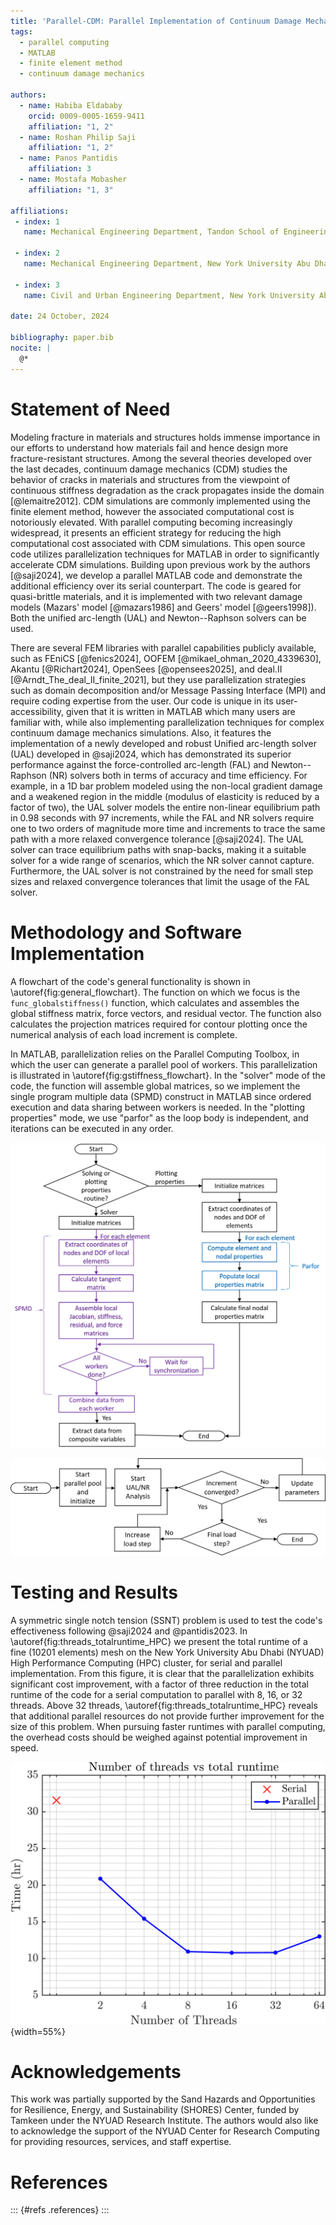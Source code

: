 ```yaml
---
title: 'Parallel-CDM: Parallel Implementation of Continuum Damage Mechanics Simulations using FEM and MATLAB'
tags:
  - parallel computing
  - MATLAB
  - finite element method
  - continuum damage mechanics

authors:
  - name: Habiba Eldababy
    orcid: 0009-0005-1659-9411
    affiliation: "1, 2" 
  - name: Roshan Philip Saji
    affiliation: "1, 2" 
  - name: Panos Pantidis
    affiliation: 3
  - name: Mostafa Mobasher
    affiliation: "1, 3" 

affiliations:
 - index: 1
   name: Mechanical Engineering Department, Tandon School of Engineering, New York University, USA 
 
 - index: 2
   name: Mechanical Engineering Department, New York University Abu Dhabi, UAE
 
 - index: 3
   name: Civil and Urban Engineering Department, New York University Abu Dhabi, UAE
   
date: 24 October, 2024

bibliography: paper.bib
nocite: |
  @*
---
```

# Statement of Need
Modeling fracture in materials and structures holds immense importance in our efforts to understand how materials fail and hence design more fracture-resistant structures. Among the several theories developed over the last decades, continuum damage mechanics (CDM) studies the behavior of cracks in materials and structures from the viewpoint of continuous stiffness degradation as the crack propagates inside the domain [@lemaitre2012]. CDM simulations are commonly implemented using the finite element method, however the associated computational cost is notoriously elevated. With parallel computing becoming increasingly widespread, it presents an efficient strategy for reducing the high computational cost associated with CDM simulations. This open source code utilizes parallelization techniques for MATLAB in order to significantly accelerate CDM simulations. Building upon previous work by the authors [@saji2024], we develop a parallel MATLAB code and demonstrate the additional efficiency over its serial counterpart. The code is geared for quasi-brittle materials, and it is implemented with two relevant damage models (Mazars' model [@mazars1986] and Geers' model [@geers1998]). Both the unified arc-length (UAL) and Newton--Raphson solvers can be used.

There are several FEM libraries with parallel capabilities publicly available, such as FEniCS [@fenics2024], OOFEM [@mikael_ohman_2020_4339630], Akantu [@Richart2024], OpenSees [@opensees2025], and deal.II [@Arndt_The_deal_II_finite_2021], but they use parallelization strategies such as domain decomposition and/or Message Passing Interface (MPI) and require coding expertise from the user. Our code is unique in its user-accessibility, given that it is written in MATLAB which many users are familiar with, while also implementing parallelization techniques for complex continuum damage mechanics simulations. Also, it features the implementation of a newly developed and robust Unified arc-length solver (UAL) developed in @saji2024, which has demonstrated its superior performance against the force-controlled arc-length (FAL) and Newton--Raphson (NR) solvers both in terms of accuracy and time efficiency. For example, in a 1D bar problem modeled using the non-local gradient damage and a weakened region in the middle (modulus of elasticity is reduced by a factor of two), the UAL solver models the entire non-linear equilibrium path in 0.98 seconds with 97 increments, while the FAL and NR solvers require one to two orders of magnitude more time and increments to trace the same path with a more relaxed convergence tolerance [@saji2024]. The UAL solver can trace equilibrium paths with snap-backs, making it a suitable solver for a wide range of scenarios, which the NR solver cannot capture. Furthermore, the UAL solver is not constrained by the need for small step sizes and relaxed convergence tolerances that limit the usage of the FAL solver. 

# Methodology and Software Implementation
A flowchart of the code's general functionality is shown in \autoref{fig:general_flowchart}. The function on which we focus is the `func_globalstiffness()` function, which calculates and assembles the global stiffness matrix, force vectors, and residual vector. The function also calculates the projection matrices required for contour plotting once the numerical analysis of each load increment is complete.

In MATLAB, parallelization relies on the Parallel Computing Toolbox, in which the user can generate a parallel pool of workers. This parallelization is illustrated in \autoref{fig:gstiffness_flowchart}. In the "solver" mode of the code, the function will assemble global matrices, so we implement the single program multiple data (SPMD) construct in MATLAB since ordered execution and data sharing between workers is needed. In the "plotting properties" mode, we use "parfor" as the loop body is independent, and iterations can be executed in any order. 

![Flowchart of the general code structure\label{fig:general_flowchart}](flowchart_general.png)

![Flowchart of the parallel `func_globalstiffness()` function which includes solving and plotting properties routines\label{fig:gstiffness_flowchart}](flowchart_globalstiffness.png)

# Testing and Results

A symmetric single notch tension (SSNT) problem is used to test the code's effectiveness following @saji2024 and @pantidis2023. In \autoref{fig:threads_totalruntime_HPC} we present the total runtime of a fine (10201 elements) mesh on the New York University Abu Dhabi (NYUAD) High Performance Computing (HPC) cluster, for serial and parallel implementation. From this figure, it is clear that the parallelization exhibits significant cost improvement, with a factor of three reduction in the total runtime of the code for a serial computation to parallel with 8, 16, or 32 threads. Above 32 threads, \autoref{fig:threads_totalruntime_HPC} reveals that additional parallel resources do not provide further improvement for the size of this problem. When pursuing faster runtimes with parallel computing, the overhead costs should be weighed against potential improvement in speed.

![Total runtime using fine mesh on HPC with the UAL solver. The number of threads is represented on a logarithmic scale for clarity. Additional parallel resources reduce the runtime of a fine mesh on the HPC cluster. \label{fig:threads_totalruntime_HPC}](threads_totalruntime_HPC.png){width=55%}

# Acknowledgements
This work was partially supported by the Sand Hazards and Opportunities for Resilience, Energy, and Sustainability (SHORES) Center, funded by Tamkeen under the NYUAD Research Institute. The authors would also like to acknowledge the support of the NYUAD Center for Research Computing for providing resources, services, and staff expertise.

# References
::: {#refs .references}
:::


